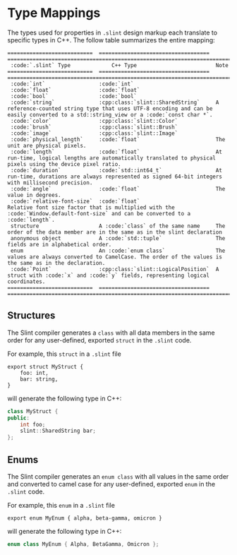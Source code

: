 <!-- Copyright © SixtyFPS GmbH <info@slint.dev> ; SPDX-License-Identifier: MIT -->
# Type Mappings

The types used for properties in `.slint` design markup each translate to specific types in C++.
The follow table summarizes the entire mapping:

```{eval-rst}
===========================  ===================================  =======================================================================================================================================
 :code:`.slint` Type             C++ Type                         Note
===========================  ===================================  =======================================================================================================================================
 :code:`int`                 :code:`int`
 :code:`float`               :code:`float`
 :code:`bool`                :code:`bool`
 :code:`string`              :cpp:class:`slint::SharedString`     A reference-counted string type that uses UTF-8 encoding and can be easily converted to a std::string_view or a :code:`const char *`.
 :code:`color`               :cpp:class:`slint::Color`
 :code:`brush`               :cpp:class:`slint::Brush`
 :code:`image`               :cpp:class:`slint::Image`
 :code:`physical_length`     :code:`float`                        The unit are physical pixels.
 :code:`length`              :code:`float`                        At run-time, logical lengths are automatically translated to physical pixels using the device pixel ratio.
 :code:`duration`            :code:`std::int64_t`                 At run-time, durations are always represented as signed 64-bit integers with millisecond precision.
 :code:`angle`               :code:`float`                        The value in degrees.
 :code:`relative-font-size`  :code:`float`                        Relative font size factor that is multiplied with the :code:`Window.default-font-size` and can be converted to a :code:`length`.
 structure                   A :code:`class` of the same name     The order of the data member are in the same as in the slint declaration
 anonymous object            A :code:`std::tuple`                 The fields are in alphabetical order.
 enum                        An :code:`enum class`                The values are always converted to CamelCase. The order of the values is the same as in the declaration.
 :code:`Point`               :cpp:class:`slint::LogicalPosition`  A struct with :code:`x` and :code:`y` fields, representing logical coordinates. 
===========================  ===================================  =======================================================================================================================================
```
## Structures

The Slint compiler generates a `class` with all data members in
the same order for any user-defined, exported `struct` in the `.slint`
code.

For example, this `struct` in a `.slint` file

```slint,ignore
export struct MyStruct {
    foo: int,
    bar: string,
}
```

will generate the following type in C++:

```cpp
class MyStruct {
public:
    int foo;
    slint::SharedString bar;
};
```

## Enums

The Slint compiler generates an `enum class` with all values in the same order and converted to camel case
for any user-defined, exported `enum` in the `.slint` code.

For example, this `enum` in a `.slint` file

```slint,ignore
export enum MyEnum { alpha, beta-gamma, omicron }
```

will generate the following type in C++:

```cpp
enum class MyEnum { Alpha, BetaGamma, Omicron };
```
